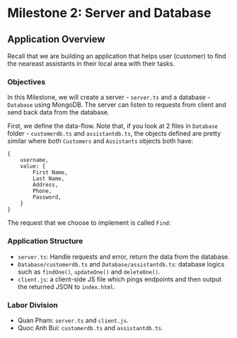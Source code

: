# Milestone 2: Server and Database #
## Application Overview ##
Recall that we are building an application that helps user (customer) to find the neareast assistants in their local area with their tasks. 
### Objectives ###
In this Milestone, we will create a server  - ``` server.ts ``` and a database - ``` Database ``` using MongoDB. The server can listen to requests from client and send back data from the database.

First, we define the data-flow. Note that, if you look at 2 files in ``` Database ``` folder - ```customerdb.ts``` and  ```assistantdb.ts```, the objects defined are pretty similar where both ```Customers``` and ```Assistants``` objects both have:
```
{ 
    username,
    value: {
        First Name,
        Last Name,
        Address, 
        Phone,
        Password,
    }
}

```
The request that we choose to implement is called ```Find```:



### Application Structure ###
* ``` server.ts ```: Handle requests and error, return the data from the database.
* ```Database/customerdb.ts``` and ```Database/assistantdb.ts```: database logics such as ```findOne()```, ```updateOne()``` and ```deleteOne()```.
* ```client.js```: a client-side JS file which pings endpoints and then output the returned JSON to ```index.html```.

### Labor Division ###
- Quan Pham: ```server.ts``` and ```client.js```.
- Quoc Anh Bui: ```customerdb.ts``` and ```assistantdb.ts```.
